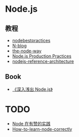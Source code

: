 Node.js
========

## 教程

- [nodebestpractices](https://github.com/i0natan/nodebestpractices)
- [N-blog](https://github.com/nswbmw/N-blog)
- [the-node-way](https://github.com/FredKSchott/the-node-way)
- [Node.js Production Practices](https://www.joyent.com/node-js/production)
- [nodejs-reference-architecture](https://github.com/nodeshift/nodejs-reference-architecture)

## Book

- [《深入浅出 Node.js》](https://book.douban.com/subject/25768396/)

# TODO

- [Node 在有赞的实践](https://juejin.im/post/5b0388006fb9a07aa213ae16)
- [How-to-learn-node-correctly](https://github.com/i5ting/How-to-learn-node-correctly)
